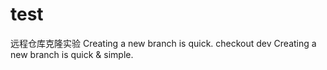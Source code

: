 # test
远程仓库克隆实验
Creating a new branch is quick.
checkout dev
Creating a new branch is quick & simple.